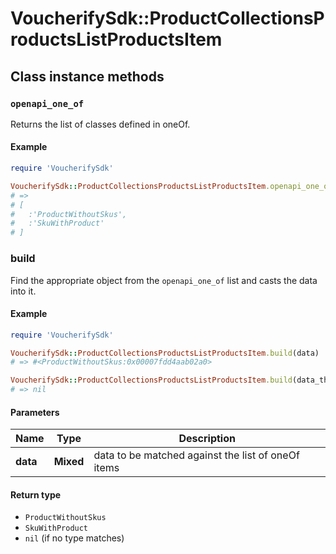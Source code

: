 # VoucherifySdk::ProductCollectionsProductsListProductsItem

## Class instance methods

### `openapi_one_of`

Returns the list of classes defined in oneOf.

#### Example

```ruby
require 'VoucherifySdk'

VoucherifySdk::ProductCollectionsProductsListProductsItem.openapi_one_of
# =>
# [
#   :'ProductWithoutSkus',
#   :'SkuWithProduct'
# ]
```

### build

Find the appropriate object from the `openapi_one_of` list and casts the data into it.

#### Example

```ruby
require 'VoucherifySdk'

VoucherifySdk::ProductCollectionsProductsListProductsItem.build(data)
# => #<ProductWithoutSkus:0x00007fdd4aab02a0>

VoucherifySdk::ProductCollectionsProductsListProductsItem.build(data_that_doesnt_match)
# => nil
```

#### Parameters

| Name | Type | Description |
| ---- | ---- | ----------- |
| **data** | **Mixed** | data to be matched against the list of oneOf items |

#### Return type

- `ProductWithoutSkus`
- `SkuWithProduct`
- `nil` (if no type matches)

